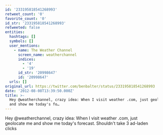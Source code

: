 ```yaml
---
id: '233195818541268993'
retweet_count: '0'
favorite_count: '0'
id_str: '233195818541268993'
retweeted: false
entities:
  hashtags: []
  symbols: []
  user_mentions:
    - name: The Weather Channel
      screen_name: weatherchannel
      indices:
        - '4'
        - '19'
      id_str: '20998647'
      id: '20998647'
  urls: []
original_url: https://twitter.com/benbalter/status/233195818541268993
date: '2012-08-08T13:39:50.000Z'
title: >-
  Hey @weatherchannel, crazy idea: When I visit weather .com, just geolocate me
  and show me today's fo…
---
```


Hey @weatherchannel, crazy idea: When I visit weather .com, just geolocate me and show me today's forecast. Shouldn't take 3 ad-laden clicks